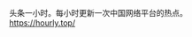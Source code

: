 <p>头条一小时。每小时更新一次中国网络平台的热点。<br /><a href="https://hourly.top/" target="_blank" rel="nofollow noopener" translate="no"><span class="invisible">https://</span><span class="">hourly.top/</span><span class="invisible"></span></a></p>